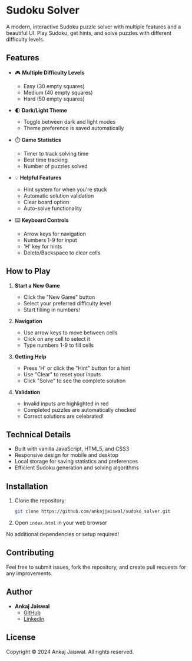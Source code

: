# Sudoku Solver

A modern, interactive Sudoku puzzle solver with multiple features and a beautiful UI. Play Sudoku, get hints, and solve puzzles with different difficulty levels.

## Features

- 🎮 **Multiple Difficulty Levels**
  - Easy (30 empty squares)
  - Medium (40 empty squares)
  - Hard (50 empty squares)

- 🌓 **Dark/Light Theme**
  - Toggle between dark and light modes
  - Theme preference is saved automatically

- ⏱️ **Game Statistics**
  - Timer to track solving time
  - Best time tracking
  - Number of puzzles solved

- 💡 **Helpful Features**
  - Hint system for when you're stuck
  - Automatic solution validation
  - Clear board option
  - Auto-solve functionality

- ⌨️ **Keyboard Controls**
  - Arrow keys for navigation
  - Numbers 1-9 for input
  - 'H' key for hints
  - Delete/Backspace to clear cells

## How to Play

1. **Start a New Game**
   - Click the "New Game" button
   - Select your preferred difficulty level
   - Start filling in numbers!

2. **Navigation**
   - Use arrow keys to move between cells
   - Click on any cell to select it
   - Type numbers 1-9 to fill cells

3. **Getting Help**
   - Press 'H' or click the "Hint" button for a hint
   - Use "Clear" to reset your inputs
   - Click "Solve" to see the complete solution

4. **Validation**
   - Invalid inputs are highlighted in red
   - Completed puzzles are automatically checked
   - Correct solutions are celebrated!

## Technical Details

- Built with vanilla JavaScript, HTML5, and CSS3
- Responsive design for mobile and desktop
- Local storage for saving statistics and preferences
- Efficient Sudoku generation and solving algorithms

## Installation

1. Clone the repository:
   ```bash
   git clone https://github.com/ankajjaiswal/sudoko_solver.git
   ```

2. Open `index.html` in your web browser

No additional dependencies or setup required!

## Contributing

Feel free to submit issues, fork the repository, and create pull requests for any improvements.

## Author

- **Ankaj Jaiswal**
  - [GitHub](https://github.com/ankajjaiswal)
  - [LinkedIn](https://linkedin.com/in/ankaj-jaiswal)

## License

Copyright © 2024 Ankaj Jaiswal. All rights reserved.
